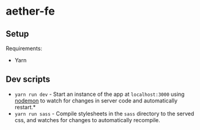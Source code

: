 # aether-fe

## Setup
Requirements:
* Yarn

## Dev scripts
* `yarn run dev` - Start an instance of the app at `localhost:3000` using [nodemon](https://nodemon.io/) to watch for changes in server code and automatically restart.* 
* `yarn run sass` - Compile stylesheets in the `sass` directory to the served css, and watches for changes to automatically recompile.
